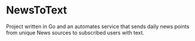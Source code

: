 # NewsToText

Project written in Go and an automates service that sends daily news points from unique News sources to subscribed users with text.

